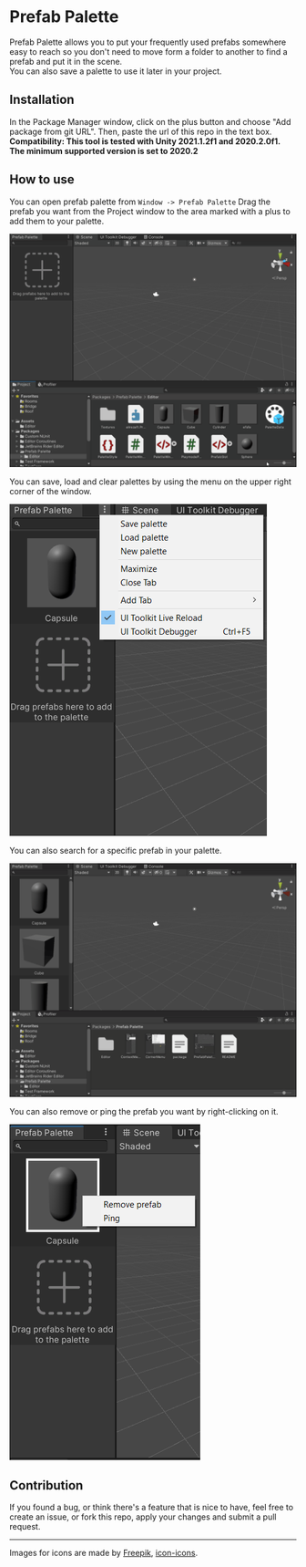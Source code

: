 # Prefab Palette
Prefab Palette allows you to put your frequently used prefabs somewhere easy to reach so you don't need to move form a folder to another to find a prefab and put it in the scene.</br>
You can also save a palette to use it later in your project.
## Installation
In the Package Manager window, click on the plus button and choose "Add package from git URL". Then, paste the url of this repo in the text box.</br>
**Compatibility: This tool is tested with Unity 2021.1.2f1 and 2020.2.0f1. The minimum supported version is set to 2020.2**

## How to use
You can open prefab palette from `Window -> Prefab Palette`
Drag the prefab you want from the Project window to the area marked with a plus to add them to your palette.

![View of the window](PrefabPaletteGeneral.gif)

You can save, load and clear palettes by using the menu on the upper right corner of the window.

![Save, Load and clear buttons](CornerMenu.png)

You can also search for a specific prefab in your palette.

![Searchbar](PrefabPaletteSearch.gif)

You can also remove or ping the prefab you want by right-clicking on it.

![Remove and ping buttons](ContextMenu.png)

## Contribution
If you found a bug, or think there's a feature that is nice to have, feel free to create an issue, or fork this repo, apply your changes and submit a pull request.

---
Images for icons are made by [Freepik](https://www.freepik.com), [icon-icons](PrefabPaletteSearch.gif). 

